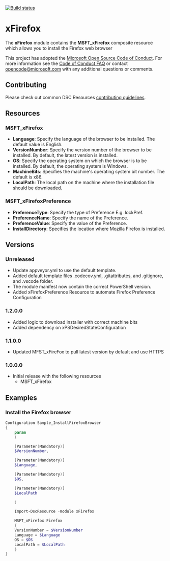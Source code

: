 [![Build status](https://ci.appveyor.com/api/projects/status/pe6p3pghfqkvbw77/branch/master?svg=true)](https://ci.appveyor.com/project/PowerShell/xfirefox/branch/master)

# xFirefox

The **xFirefox** module contains the **MSFT_xFirefox** composite resource which allows you to install the Firefox web browser


This project has adopted the [Microsoft Open Source Code of Conduct](https://opensource.microsoft.com/codeofconduct/).
For more information see the [Code of Conduct FAQ](https://opensource.microsoft.com/codeofconduct/faq/) or contact [opencode@microsoft.com](mailto:opencode@microsoft.com) with any additional questions or comments.

## Contributing
Please check out common DSC Resources [contributing guidelines](https://github.com/PowerShell/DscResource.Kit/blob/master/CONTRIBUTING.md).


## Resources

### MSFT_xFirefox

* **Language**: Specify the language of the browser to be installed.
The default value is English.
* **VersionNumber**: Specify the version number of the browser to be installed.
By default, the latest version is installed.
* **OS**: Specify the operating system on which the browser is to be installed.
By default, the operating system is Windows.
* **MachineBits**: Specifies the machine's operating system bit number.
The default is x86.
* **LocalPath**: The local path on the machine where the installation file should be downloaded.

### MSFT_xFirefoxPreference

* **PreferenceType**: Specify the type of Preference E.g. lockPref.
* **PreferenceName**: Specify the name of the Preference.
* **PreferenceValue**: Specify the value of the Preference.
* **InstallDirectory**: Specifies the location where Mozilla Firefox is installed.

## Versions

### Unreleased

* Update appveyor.yml to use the default template.
* Added default template files .codecov.yml, .gitattributes, and .gitignore, and
  .vscode folder.
* The module manifest now contain the correct PowerShell version.
* Added xFirefoxPreference Resource to automate Firefox Preference Configuration

### 1.2.0.0

* Added logic to download installer with correct machine bits
* Added dependency on xPSDesiredStateConfiguration

### 1.1.0.0

* Updated MFST_xFireFox to pull latest version by default and use HTTPS

### 1.0.0.0

* Initial release with the following resources
    - MSFT_xFirefox

## Examples

### Install the Firefox browser

```powershell
Configuration Sample_InstallFirefoxBrowser
{
    param
    (

    [Parameter(Mandatory)]
    $VersionNumber,

    [Parameter(Mandatory)]
    $Language,

    [Parameter(Mandatory)]
    $OS,

    [Parameter(Mandatory)]
    $LocalPath

    )

    Import-DscResource -module xFirefox

    MSFT_xFirefox Firefox
    {
    VersionNumber = $VersionNumber
    Language = $Language
    OS = $OS
    LocalPath = $LocalPath
    }
}
```
